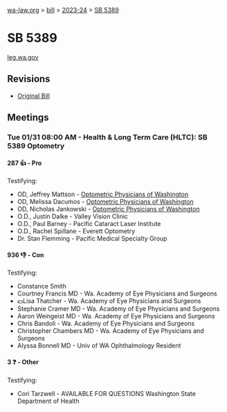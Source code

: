 [wa-law.org](/) > [bill](/bill/) > [2023-24](/bill/2023-24/) > [SB 5389](/bill/2023-24/sb/5389/)

# SB 5389
[leg.wa.gov](https://app.leg.wa.gov/billsummary?BillNumber=5389&Year=2023&Initiative=false)

## Revisions
* [Original Bill](1/)

## Meetings
### Tue 01/31 08:00 AM - Health & Long Term Care (HLTC): SB 5389 Optometry
#### 287 👍 - Pro
Testifying:
* OD, Jeffrey Mattson - [Optometric Physicians of Washington](/org/optometric_physicians_of_washington/)
* OD, Melissa Dacumos - [Optometric Physicians of Washington](/org/optometric_physicians_of_washington/)
* OD, Nicholas Jankowski - [Optometric Physicians of Washington](/org/optometric_physicians_of_washington/)
* O.D., Justin Dalke - Valley Vision Clinic
* O.D., Paul Barney - Pacific Cataract Laser Institute
* O.D., Rachel Spillane - Everett Optometry
* Dr. Stan Flemming - Pacific Medical Specialty Group

#### 936 👎 - Con
Testifying:
* Constance Smith
* Courtney  Francis MD - Wa. Academy of Eye Physicians and Surgeons
* 💵Lisa Thatcher - Wa. Academy of Eye Physicians and Surgeons
* Stephanie Cramer MD - Wa. Academy of Eye Physicians and Surgeons
* Aaron Weingeist MD - Wa. Academy of Eye Physicians and Surgeons
* Chris Bandoli - Wa. Academy of Eye Physicians and Surgeons
* Christopher Chambers MD - Wa. Academy of Eye Physicians and Surgeons
* Alyssa Bonnell MD - Univ of WA Ophthalmology Resident

#### 3 ❓ - Other
Testifying:
* Cori Tarzwell - AVAILABLE FOR QUESTIONS Washington State Department of Health
